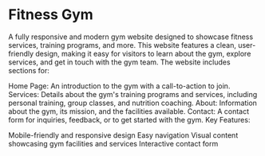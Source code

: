 # Fitness Gym 
A fully responsive and modern gym website designed to showcase fitness services, training programs, and more. This website features a clean, user-friendly design, making it easy for visitors to learn about the gym, explore services, and get in touch with the gym team. The website includes sections for:

Home Page: An introduction to the gym with a call-to-action to join.
Services: Details about the gym's training programs and services, including personal training, group classes, and nutrition coaching.
About: Information about the gym, its mission, and the facilities available.
Contact: A contact form for inquiries, feedback, or to get started with the gym.
Key Features:

Mobile-friendly and responsive design
Easy navigation
Visual content showcasing gym facilities and services
Interactive contact form
